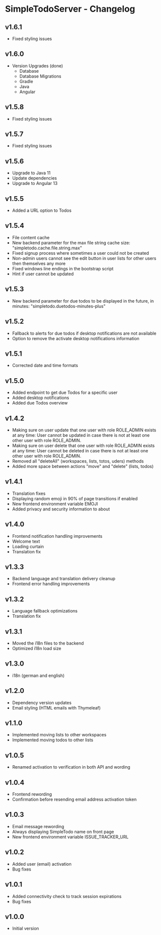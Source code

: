 # SimpleTodoServer - Changelog

## v1.6.1

- Fixed styling issues

## v1.6.0

- Version Upgrades (done)
	- Database
	- Database Migrations
	- Gradle
	- Java
	- Angular

## v1.5.8

- Fixed styling issues

## v1.5.7

- Fixed styling issues

## v1.5.6

- Upgrade to Java 11
- Update dependencies
- Upgrade to Angular 13

## v1.5.5

- Added a URL option to Todos

## v1.5.4

- File content cache
- New backend parameter for the max file string cache size: "simpletodo.cache.file.string.max"
- Fixed signup process where sometimes a user could not be created
- Non-admin users cannot see the edit button in user lists for other users then themselves any more
- Fixed windows line endings in the bootstrap script
- Hint if user cannot be updated

## v1.5.3

- New backend parameter for due todos to be displayed in the future, in minutes: "simpletodo.duetodos-minutes-plus"

## v1.5.2

- Fallback to alerts for due todos if desktop notifications are not available
- Option to remove the activate desktop notifications information

## v1.5.1

- Corrected date and time formats

## v1.5.0

- Added endpoint to get due Todos for a specific user
- Added desktop notifications
- Added due Todos overview

## v1.4.2

- Making sure on user update that one user with role ROLE_ADMIN exists at any time: User cannot be updated in case there is not at least one other user with role ROLE_ADMIN.
- Making sure on user delete that one user with role ROLE_ADMIN exists at any time: User cannot be deleted in case there is not at least one other user with role ROLE_ADMIN.
- Removed all "deleteAll" (workspaces, lists, totos, uders) methods
- Added more space between actions "move" and "delete" (lists, todos)

## v1.4.1

- Translation fixes
- Displaying random emoji in 90% of page transitions if enabled
- New frontend environment variable EMOJI
- Added privacy and security information to about

## v1.4.0

- Frontend notification handling improvements
- Welcome text
- Loading curtain
- Translation fix

## v1.3.3

- Backend language and translation delivery cleanup
- Frontend error handling improvements

## v1.3.2

- Language fallback optimizations
- Translation fix

## v1.3.1

- Moved the i18n files to the backend
- Optimized i18n load size

## v1.3.0

- i18n (german and english)

## v1.2.0

- Dependency version updates
- Email styling (HTML emails with Thymeleaf)

## v1.1.0

- Implemented moving lists to other workspaces
- Implemented moving todos to other lists

## v1.0.5

- Renamed activation to verification in both API and wording

## v1.0.4

- Frontend rewording
- Confirmation before resending email address activation token

## v1.0.3

- Email message rewording
- Always displaying SimpleTodo name on front page
- New frontend environment variable ISSUE_TRACKER_URL

## v1.0.2

- Added user (email) activation
- Bug fixes

## v1.0.1

- Added connectivity check to track session expirations
- Bug fixes

## v1.0.0

- Initial version
